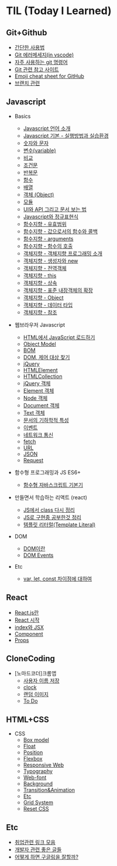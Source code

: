 # TIL (Today I Learned)

## Git+Github
* [간단한 사용법](https://github.com/iRRPL-AR/TIL/blob/main/Git+Github/%EA%B0%84%EB%8B%A8%ED%95%9C%20%EC%82%AC%EC%9A%A9%EB%B2%95.md "간단한 사용법")
* [Git 에러메세지(in vscode)](https://github.com/iRRPL-AR/TIL/blob/main/Git%2BGithub/Git%20%EC%97%90%EB%9F%AC%EB%A9%94%EC%84%B8%EC%A7%80(in%20vscode).md "Git 에러메세지(in vscode)")
* [자주 사용하는 git 명령어](https://github.com/iRRPL-AR/TIL/blob/main/Git%2BGithub/%EC%9E%90%EC%A3%BC%20%EC%82%AC%EC%9A%A9%ED%95%98%EB%8A%94%20git%20%EB%AA%85%EB%A0%B9%EC%96%B4.md "자주 사용하는 git 명령어")
* [Git 관련 참고 사이트](https://github.com/iRRPL-AR/TIL/blob/main/Git%2BGithub/Git%20%EA%B4%80%EB%A0%A8%20%EC%B0%B8%EA%B3%A0%20%EC%82%AC%EC%9D%B4%ED%8A%B8.md "Git 관련 참고 사이트")
* [Emoji cheat sheet for GitHub](https://github.com/iRRPL-AR/TIL/blob/main/Git%2BGithub/Emoji%20cheat%20sheet%20for%20GitHub.md "Emoji cheat sheet for GitHub")
* [브랜치 관련](https://github.com/iRRPL-AR/TIL/blob/main/Git%2BGithub/%EB%B8%8C%EB%9E%9C%EC%B9%98%20%EA%B4%80%EB%A0%A8.md "브랜치 관련")

## Javascript
* Basics
  * [Javascript 언어 소개](https://github.com/iRRPL-AR/TIL/blob/main/Javascript/Basics/01.%20Javascript%20%EC%96%B8%EC%96%B4%EC%86%8C%EA%B0%9C.md "Javascript 언어 소개")
  * [Javascript 기본 - 실행방법과 실습환경](https://github.com/iRRPL-AR/TIL/blob/main/Javascript/Basics/02.%20Javascript%20%EA%B8%B0%EB%B3%B8%20-%20%EC%8B%A4%ED%96%89%EB%B0%A9%EB%B2%95%EA%B3%BC%20%EC%8B%A4%EC%8A%B5%ED%99%98%EA%B2%BD.md "Javascript 기본 - 실행방법과 실습환경")
  * [숫자와 문자](https://github.com/iRRPL-AR/TIL/blob/main/Javascript/Basics/%EC%88%AB%EC%9E%90%EC%99%80%20%EB%AC%B8%EC%9E%90.md "숫자와 문자")
  * [변수(variable)](https://github.com/iRRPL-AR/TIL/blob/main/Javascript/Basics/%EB%B3%80%EC%88%98(variable).md "변수(variable)")
  * [비교](https://github.com/iRRPL-AR/TIL/blob/main/Javascript/Basics/05.%20%EB%B9%84%EA%B5%90.md "비교")
  * [조건문](https://github.com/iRRPL-AR/TIL/blob/main/Javascript/Basics/06.%20%EC%A1%B0%EA%B1%B4%EB%AC%B8.md "조건문")
  * [반복문](https://github.com/iRRPL-AR/TIL/blob/main/Javascript/Basics/07.%20%EB%B0%98%EB%B3%B5%EB%AC%B8.md "반복문")
  * [함수](https://github.com/iRRPL-AR/TIL/blob/main/Javascript/Basics/08.%20%ED%95%A8%EC%88%98.md "함수")
  * [배열](https://github.com/iRRPL-AR/TIL/blob/main/Javascript/Basics/09.%20%EB%B0%B0%EC%97%B4.md "배열")
  * [객체 (Object)](https://github.com/iRRPL-AR/TIL/blob/main/Javascript/Basics/10.%20%EA%B0%9D%EC%B2%B4(Object).md "객체 (Object)")
  * [모듈](https://github.com/iRRPL-AR/TIL/blob/main/Javascript/Basics/11.%20%EB%AA%A8%EB%93%88.md "모듈")
  * [UI와 API 그리고 문서 보는 법](https://github.com/iRRPL-AR/TIL/blob/main/Javascript/Basics/12.%20UI%EC%99%80%20API%20%EA%B7%B8%EB%A6%AC%EA%B3%A0%20%EB%AC%B8%EC%84%9C%20%EB%B3%B4%EB%8A%94%20%EB%B2%95.md "UI와 API 그리고 문서 보는 법")
  * [Javascript와 정규표현식](https://github.com/iRRPL-AR/TIL/blob/main/Javascript/Basics/13.%20Javascript%EC%99%80%20%EC%A0%95%EA%B7%9C%ED%91%9C%ED%98%84%EC%8B%9D.md "Javascript와 정규표현식")
  * [함수지향 - 유효범위](https://github.com/iRRPL-AR/TIL/blob/main/Javascript/Basics/14.%20%ED%95%A8%EC%88%98%EC%A7%80%ED%96%A5%20-%20%EC%9C%A0%ED%9A%A8%EB%B2%94%EC%9C%84.md "함수지향 - 유효범위")
  * [함수지향 - 값으로서의 함수와 콜백](https://github.com/iRRPL-AR/TIL/blob/main/Javascript/Basics/15.%20%ED%95%A8%EC%88%98%EC%A7%80%ED%96%A5%20-%20%EA%B0%92%EC%9C%BC%EB%A1%9C%EC%84%9C%EC%9D%98%20%ED%95%A8%EC%88%98%EC%99%80%20%EC%BD%9C%EB%B0%B1.md "함수지향 - 값으로서의 함수와 콜백")
  * [함수지향 - arguments](https://github.com/iRRPL-AR/TIL/blob/main/Javascript/Basics/17.%20%ED%95%A8%EC%88%98%EC%A7%80%ED%96%A5%20-%20arguments.md "함수지향 - arguments")
  * [함수지향 - 함수의 호출](https://github.com/iRRPL-AR/TIL/blob/main/Javascript/Basics/18.%20%ED%95%A8%EC%88%98%EC%A7%80%ED%96%A5%20-%20%ED%95%A8%EC%88%98%EC%9D%98%20%ED%98%B8%EC%B6%9C.md "함수지향 - 함수의 호출")
  * [객체지향 - 객체지향 프로그래밍 소개](https://github.com/iRRPL-AR/TIL/blob/main/Javascript/Basics/19.%20%EA%B0%9D%EC%B2%B4%EC%A7%80%ED%96%A5%20-%20%EA%B0%9D%EC%B2%B4%EC%A7%80%ED%96%A5%20%ED%94%84%EB%A1%9C%EA%B7%B8%EB%9E%98%EB%B0%8D%20%EC%86%8C%EA%B0%9C.md "객체지향 - 객체지향 프로그래밍 소개")
  * [객체지향 - 생성자와 new](https://github.com/iRRPL-AR/TIL/blob/main/Javascript/Basics/20.%20%EA%B0%9D%EC%B2%B4%EC%A7%80%ED%96%A5%20-%20%EC%83%9D%EC%84%B1%EC%9E%90%EC%99%80%20new.md "객체지향 - 생성자와 new")
  * [객체지향 - 전역객체](https://github.com/iRRPL-AR/TIL/blob/main/Javascript/Basics/21.%20%EA%B0%9D%EC%B2%B4%EC%A7%80%ED%96%A5%20-%20%EC%A0%84%EC%97%AD%EA%B0%9D%EC%B2%B4.md "객체지향 - 전역객체")
  * [객체지향 - this](https://github.com/iRRPL-AR/TIL/blob/main/Javascript/Basics/22.%20%EA%B0%9D%EC%B2%B4%EC%A7%80%ED%96%A5%20-%20this.md "객체지향 - this")
  * [객체지향 - 상속](https://github.com/iRRPL-AR/TIL/blob/main/Javascript/Basics/23.%20%EA%B0%9D%EC%B2%B4%EC%A7%80%ED%96%A5%20-%20%EC%83%81%EC%86%8D.md "객체지향 - 상속")
  * [객체지향 - 표준 내장객체의 확장](https://github.com/iRRPL-AR/TIL/blob/main/Javascript/Basics/24.%20%EA%B0%9D%EC%B2%B4%EC%A7%80%ED%96%A5%20-%20%ED%91%9C%EC%A4%80%20%EB%82%B4%EC%9E%A5%EA%B0%9D%EC%B2%B4%EC%9D%98%20%ED%99%95%EC%9E%A5.md "객체지향 - 표준 내장객체의 확장")
  * [객체지향 - Object](https://github.com/iRRPL-AR/TIL/blob/main/Javascript/Basics/25.%20%EA%B0%9D%EC%B2%B4%EC%A7%80%ED%96%A5%20-%20Object.md "객체지향 - Object")
  * [객체지향 - 데이터 타입](https://github.com/iRRPL-AR/TIL/blob/main/Javascript/Basics/26.%20%EA%B0%9D%EC%B2%B4%EC%A7%80%ED%96%A5%20-%20%EB%8D%B0%EC%9D%B4%ED%84%B0%20%ED%83%80%EC%9E%85.md "객체지향 - 데이터 타입")
  * [객체지향 - 참조](https://github.com/iRRPL-AR/TIL/blob/main/Javascript/Basics/27.%20%EA%B0%9D%EC%B2%B4%EC%A7%80%ED%96%A5%20-%20%EC%B0%B8%EC%A1%B0.md "객체지향 - 참조")

* 웹브라우저 Javascript
  * [HTML에서 JavaScript 로드하기](https://github.com/iRRPL-AR/TIL/blob/main/Javascript/%EC%9B%B9%EB%B8%8C%EB%9D%BC%EC%9A%B0%EC%A0%80%20Javascript/01.%20HTML%EC%97%90%EC%84%9C%20JavaScript%20%EB%A1%9C%EB%93%9C%ED%95%98%EA%B8%B0.md "HTML에서 JavaScript 로드하기")
  * [Object Model](https://github.com/iRRPL-AR/TIL/blob/main/Javascript/%EC%9B%B9%EB%B8%8C%EB%9D%BC%EC%9A%B0%EC%A0%80%20Javascript/02.%20Object%20Model.md "Object Model")
  * [BOM](https://github.com/iRRPL-AR/TIL/blob/main/Javascript/%EC%9B%B9%EB%B8%8C%EB%9D%BC%EC%9A%B0%EC%A0%80%20Javascript/03.%20BOM.md "BOM")
  * [DOM, 제어 대상 찾기](https://github.com/iRRPL-AR/TIL/blob/main/Javascript/%EC%9B%B9%EB%B8%8C%EB%9D%BC%EC%9A%B0%EC%A0%80%20Javascript/04.%20DOM%2C%20%EC%A0%9C%EC%96%B4%20%EB%8C%80%EC%83%81%20%EC%B0%BE%EA%B8%B0.md "DOM, 제어 대상 찾기")
  * [jQuery](https://github.com/iRRPL-AR/TIL/blob/main/Javascript/%EC%9B%B9%EB%B8%8C%EB%9D%BC%EC%9A%B0%EC%A0%80%20Javascript/05.%20jQuery.md "jQuery")
  * [HTMLElement](https://github.com/iRRPL-AR/TIL/blob/main/Javascript/%EC%9B%B9%EB%B8%8C%EB%9D%BC%EC%9A%B0%EC%A0%80%20Javascript/06.%20HTML%20Element.md "HTMLElement")
  * [HTMLCollection](https://github.com/iRRPL-AR/TIL/blob/main/Javascript/%EC%9B%B9%EB%B8%8C%EB%9D%BC%EC%9A%B0%EC%A0%80%20Javascript/07.%20HTMLCollection.md "HTMLCollection")
  * [jQuery 객체](https://github.com/iRRPL-AR/TIL/blob/main/Javascript/%EC%9B%B9%EB%B8%8C%EB%9D%BC%EC%9A%B0%EC%A0%80%20Javascript/08.%20%20jQuery%20%EA%B0%9D%EC%B2%B4.md "jQuery 객체")
  * [Element 객체](https://github.com/iRRPL-AR/TIL/blob/main/Javascript/%EC%9B%B9%EB%B8%8C%EB%9D%BC%EC%9A%B0%EC%A0%80%20Javascript/09.%20Element%20%EA%B0%9D%EC%B2%B4.md "Element 객체")
  * [Node 객체](https://github.com/iRRPL-AR/TIL/blob/main/Javascript/%EC%9B%B9%EB%B8%8C%EB%9D%BC%EC%9A%B0%EC%A0%80%20Javascript/10.%20Node%20%EA%B0%9D%EC%B2%B4.md "Node 객체")
  * [Document 객체](https://github.com/iRRPL-AR/TIL/blob/main/Javascript/%EC%9B%B9%EB%B8%8C%EB%9D%BC%EC%9A%B0%EC%A0%80%20Javascript/11.%20Document%20%EA%B0%9D%EC%B2%B4.md "Document 객체")
  * [Text 객체](https://github.com/iRRPL-AR/TIL/blob/main/Javascript/%EC%9B%B9%EB%B8%8C%EB%9D%BC%EC%9A%B0%EC%A0%80%20Javascript/12.%20Text%20%EA%B0%9D%EC%B2%B4.md "Text 객체")
  * [문서의 기하학적 특성](https://github.com/iRRPL-AR/TIL/blob/main/Javascript/%EC%9B%B9%EB%B8%8C%EB%9D%BC%EC%9A%B0%EC%A0%80%20Javascript/13.%20%EB%AC%B8%EC%84%9C%EC%9D%98%20%EA%B8%B0%ED%95%98%ED%95%99%EC%A0%81%20%ED%8A%B9%EC%84%B1.md "문서의 기하학적 특성")
  * [이벤트](https://github.com/iRRPL-AR/TIL/blob/main/Javascript/%EC%9B%B9%EB%B8%8C%EB%9D%BC%EC%9A%B0%EC%A0%80%20Javascript/14.%20%EC%9D%B4%EB%B2%A4%ED%8A%B8.md "이벤트")
  * [네트워크 통신](https://github.com/iRRPL-AR/TIL/blob/main/Javascript/%EC%9B%B9%EB%B8%8C%EB%9D%BC%EC%9A%B0%EC%A0%80%20Javascript/15.%20%EB%84%A4%ED%8A%B8%EC%9B%8C%ED%81%AC%20%ED%86%B5%EC%8B%A0.md "네트워크 통신")
  * [fetch](https://github.com/iRRPL-AR/TIL/blob/main/Javascript/%EC%9B%B9%EB%B8%8C%EB%9D%BC%EC%9A%B0%EC%A0%80%20Javascript/fetch.md "fetch")
  * [URL](https://github.com/iRRPL-AR/TIL/blob/main/Javascript/%EC%9B%B9%EB%B8%8C%EB%9D%BC%EC%9A%B0%EC%A0%80%20Javascript/URL.md "URL")
  * [JSON](https://github.com/iRRPL-AR/TIL/blob/main/Javascript/%EC%9B%B9%EB%B8%8C%EB%9D%BC%EC%9A%B0%EC%A0%80%20Javascript/JSON.md "JSON")
  * [Request](https://github.com/iRRPL-AR/TIL/blob/main/Javascript/%EC%9B%B9%EB%B8%8C%EB%9D%BC%EC%9A%B0%EC%A0%80%20Javascript/Request.md "Request")

* 함수형 프로그래밍과 JS ES6+
  * [함수형 자바스크립트 기본기](https://github.com/iRRPL-AR/TIL/blob/main/%ED%95%A8%EC%88%98%ED%98%95%20%ED%94%84%EB%A1%9C%EA%B7%B8%EB%9E%98%EB%B0%8D%EA%B3%BC%20JS%20ES6+/%ED%95%A8%EC%88%98%ED%98%95%20%EC%9E%90%EB%B0%94%EC%8A%A4%ED%81%AC%EB%A6%BD%ED%8A%B8%20%EA%B8%B0%EB%B3%B8%EA%B8%B0.md "함수형 자바스크립트 기본기")

* 만들면서 학습하는 리액트 (react)
   * [JS에서 class 다시 정리](https://github.com/iRRPL-AR/TIL/blob/main/Javascript/%EB%A7%8C%EB%93%A4%EB%A9%B4%EC%84%9C%20%ED%95%99%EC%8A%B5%ED%95%98%EB%8A%94%20%EB%A6%AC%EC%95%A1%ED%8A%B8%20(react)/JS%EC%97%90%EC%84%9C%20class%20%EB%8B%A4%EC%8B%9C%20%EC%A0%95%EB%A6%AC.md "JS에서 class 다시 정리")
   * [JS로 구현중 공부한것 정리](https://github.com/iRRPL-AR/TIL/blob/main/Javascript/%EB%A7%8C%EB%93%A4%EB%A9%B4%EC%84%9C%20%ED%95%99%EC%8A%B5%ED%95%98%EB%8A%94%20%EB%A6%AC%EC%95%A1%ED%8A%B8%20(react)/JS%EB%A1%9C%20%EA%B5%AC%ED%98%84%EC%A4%91%20%EA%B3%B5%EB%B6%80%ED%95%9C%EA%B2%83%20%EC%A0%95%EB%A6%AC.md "JS로 구현중 공부한것 정리")
   * [템플릿 리터럴(Template Literal)](https://github.com/iRRPL-AR/TIL/blob/main/Javascript/%EB%A7%8C%EB%93%A4%EB%A9%B4%EC%84%9C%20%ED%95%99%EC%8A%B5%ED%95%98%EB%8A%94%20%EB%A6%AC%EC%95%A1%ED%8A%B8%20(react)/%ED%85%9C%ED%94%8C%EB%A6%BF%20%EB%A6%AC%ED%84%B0%EB%9F%B4(Template%20Literal).md "템플릿 리터럴(Template Literal)")

* DOM
  * [DOM이란](https://github.com/iRRPL-AR/TIL/blob/main/Javascript/DOM/DOM%EC%9D%B4%EB%9E%80.md "DOM이란")
  * [DOM Events](https://github.com/iRRPL-AR/TIL/blob/main/Javascript/DOM/DOM%20Events.md "DOM Events")

* Etc
  * [var, let, const 차이점에 대하여](https://github.com/iRRPL-AR/TIL/blob/main/Javascript/Etc/var,%20let,%20const%20%EC%B0%A8%EC%9D%B4%EC%A0%90%EC%97%90%20%EB%8C%80%ED%95%98%EC%97%AC.md "var, let, const 차이점에 대하여")

## React
* [React.js란](https://github.com/iRRPL-AR/TIL/blob/main/React/React.js%EB%9E%80.md "React.js란")
* [React 시작](https://github.com/iRRPL-AR/TIL/blob/main/React/React%20%EC%8B%9C%EC%9E%91.md "React 시작")
* [index와 JSX](https://github.com/iRRPL-AR/TIL/blob/main/React/index%EC%99%80%20JSX.md "index와 JSX")
* [Component](https://github.com/iRRPL-AR/TIL/blob/main/React/Component.md "Component")
* [Props](https://github.com/iRRPL-AR/TIL/blob/main/React/Props.md "Props")

## CloneCoding
* [노마드코더]크롬앱
  * [사용자 이름 저장](https://github.com/iRRPL-AR/TIL/blob/main/CloneCoding/%5B%EB%85%B8%EB%A7%88%EB%93%9C%EC%BD%94%EB%8D%94%5D%ED%81%AC%EB%A1%AC%EC%95%B1/%EC%82%AC%EC%9A%A9%EC%9E%90%20%EC%9D%B4%EB%A6%84%20%EC%A0%80%EC%9E%A5.md "사용자 이름 저장")
  * [clock](https://github.com/iRRPL-AR/TIL/blob/main/CloneCoding/%5B%EB%85%B8%EB%A7%88%EB%93%9C%EC%BD%94%EB%8D%94%5D%ED%81%AC%EB%A1%AC%EC%95%B1/clock.md "clock")
  * [랜덤 이미지](https://github.com/iRRPL-AR/TIL/blob/main/CloneCoding/%5B%EB%85%B8%EB%A7%88%EB%93%9C%EC%BD%94%EB%8D%94%5D%ED%81%AC%EB%A1%AC%EC%95%B1/%EB%9E%9C%EB%8D%A4%20%EC%9D%B4%EB%AF%B8%EC%A7%80.md "랜덤 이미지")
  * [To Do](https://github.com/iRRPL-AR/TIL/blob/main/CloneCoding/%5B%EB%85%B8%EB%A7%88%EB%93%9C%EC%BD%94%EB%8D%94%5D%ED%81%AC%EB%A1%AC%EC%95%B1/To%20Do.md "To Do")

## HTML+CSS
* CSS
  * [Box model](https://github.com/iRRPL-AR/TIL/blob/main/HTML%2BCSS/CSS/Box%20model.md "Box model")
  * [Float](https://github.com/iRRPL-AR/TIL/blob/main/HTML+CSS/CSS/Float.md "Float")
  * [Position](https://github.com/iRRPL-AR/TIL/blob/main/HTML+CSS/CSS/Position.md "Position")
  * [Flexbox](https://github.com/iRRPL-AR/TIL/blob/main/HTML%2BCSS/CSS/Flexbox.md "Flexbox")
  * [Responsive Web](https://github.com/iRRPL-AR/TIL/blob/main/HTML%2BCSS/CSS/Responsive%20Web.md "Responsive Web")
  * [Typography](https://github.com/iRRPL-AR/TIL/blob/main/HTML%2BCSS/CSS/Typography.md "Typography")
  * [Web-font](https://github.com/iRRPL-AR/TIL/blob/main/HTML%2BCSS/CSS/Web-font.md "Web-font")
  * [Background](https://github.com/iRRPL-AR/TIL/blob/main/HTML%2BCSS/CSS/Background.md "Background")
  * [Transition&Animation](https://github.com/iRRPL-AR/TIL/blob/main/HTML+CSS/CSS/Transition&Animation.md "Transition&Animation")
  * [Etc](https://github.com/iRRPL-AR/TIL/blob/main/HTML+CSS/CSS/Etc.md "Etc")
  * [Grid System](https://github.com/iRRPL-AR/TIL/blob/main/HTML%2BCSS/CSS/Grid%20System.md "Grid System")
  * [Reset CSS](https://github.com/iRRPL-AR/TIL/blob/main/HTML+CSS/CSS/Reset%20CSS.md "Reset CSS")

## Etc
* [취업관련 링크 모음](https://github.com/iRRPL-AR/TIL/edit/main/Etc../%EC%B7%A8%EC%97%85%EA%B4%80%EB%A0%A8%20%EB%A7%81%ED%81%AC%20%EB%AA%A8%EC%9D%8C.md "취업관련 링크 모음")
* [개발자 관련 좋은 글들](https://github.com/iRRPL-AR/TIL/blob/main/Etc/%EA%B0%9C%EB%B0%9C%EC%9E%90%20%EA%B4%80%EB%A0%A8%20%EC%A2%8B%EC%9D%80%20%EA%B8%80%EB%93%A4.md "개발자 관련 좋은 글들")
* [어떻게 하면 구글링을 잘할까?](https://github.com/iRRPL-AR/TIL/blob/main/Etc/%EC%96%B4%EB%96%BB%EA%B2%8C%20%ED%95%98%EB%A9%B4%20%EA%B5%AC%EA%B8%80%EB%A7%81%EC%9D%84%20%EC%9E%98%ED%95%A0%EA%B9%8C%3F.md "어떻게 하면 구글링을 잘할까?")
